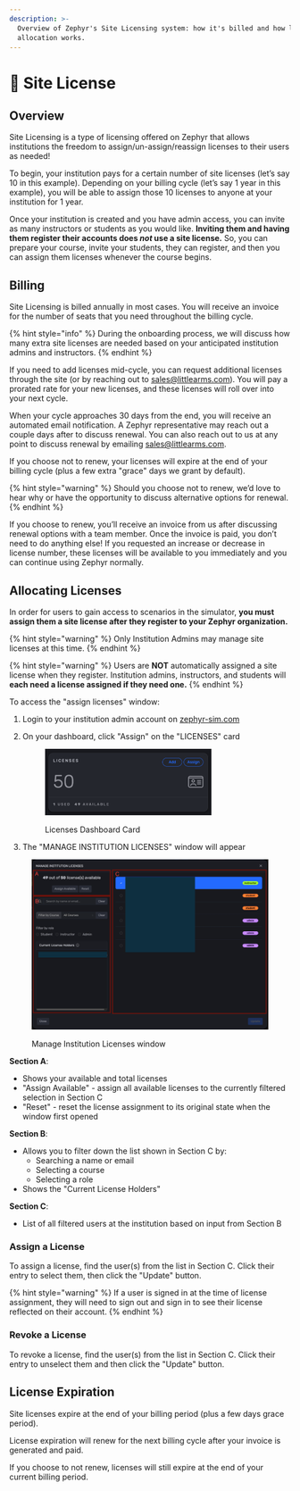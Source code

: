 ```yaml
---
description: >-
  Overview of Zephyr's Site Licensing system: how it's billed and how license
  allocation works.
---
```


# 🪪 Site License

## Overview

Site Licensing is a type of licensing offered on Zephyr that allows institutions the freedom to assign/un-assign/reassign licenses to their users as needed!

To begin, your institution pays for a certain number of site licenses (let’s say 10 in this example). Depending on your billing cycle (let’s say 1 year in this example), you will be able to assign those 10 licenses to anyone at your institution for 1 year.

Once your institution is created and you have admin access, you can invite as many instructors or students as you would like. **Inviting them and having them register their accounts does&#x20;**_**not**_**&#x20;use a site license.** So, you can prepare your course, invite your students, they can register, and then you can assign them licenses whenever the course begins.

## Billing

Site Licensing is billed annually in most cases. You will receive an invoice for the number of seats that you need throughout the billing cycle.

{% hint style="info" %}
During the onboarding process, we will discuss how many extra site licenses are needed based on your anticipated institution admins and instructors.
{% endhint %}

If you need to add licenses mid-cycle, you can request additional licenses through the site (or by reaching out to [sales@littlearms.com](mailto:sales@littlearms.com)). You will pay a prorated rate for your new licenses, and these licenses will roll over into your next cycle.

When your cycle approaches 30 days from the end, you will receive an automated email notification. A Zephyr representative may reach out a couple days after to discuss renewal. You can also reach out to us at any point to discuss renewal by emailing [sales@littlearms.com](mailto:sales@littlearms.com).

If you choose not to renew, your licenses will expire at the end of your billing cycle (plus a few extra "grace" days we grant by default).

{% hint style="warning" %}
Should you choose not to renew, we’d love to hear why or have the opportunity to discuss alternative options for renewal.
{% endhint %}

If you choose to renew, you’ll receive an invoice from us after discussing renewal options with a team member. Once the invoice is paid, you don’t need to do anything else! If you requested an increase or decrease in license number, these licenses will be available to you immediately and you can continue using Zephyr normally.

## Allocating Licenses

In order for users to gain access to scenarios in the simulator, **you must assign them a site license after they register to your Zephyr organization.**&#x20;

{% hint style="warning" %}
Only Institution Admins may manage site licenses at this time.
{% endhint %}

{% hint style="warning" %}
Users are **NOT** automatically assigned a site license when they register. Institution admins, instructors, and students will **each need a license assigned if they need one.**
{% endhint %}

To access the "assign licenses" window:

1. Login to your institution admin account on [zephyr-sim.com](https://zephyr-sim.com)
2.  On your dashboard, click "Assign" on the "LICENSES" card

    <figure><img src="../.gitbook/assets/image (2).png" alt="" width="298"><figcaption><p>Licenses Dashboard Card</p></figcaption></figure>
3. The "MANAGE INSTITUTION LICENSES" window will appear

<figure><img src="../.gitbook/assets/image (4).png" alt=""><figcaption><p>Manage Institution Licenses window</p></figcaption></figure>

**Section A**:&#x20;

* Shows your available and total licenses
* "Assign Available" - assign all available licenses to the currently filtered selection in Section C
* "Reset" - reset the license assignment to its original state when the window first opened

**Section B**:

* Allows you to filter down the list shown in Section C by:
  * Searching a name or email
  * Selecting a course
  * Selecting a role
* Shows the "Current License Holders"

**Section C**:

* List of all filtered users at the institution based on input from Section B

### Assign a License

To assign a license, find the user(s) from the list in Section C. Click their entry to select them, then click the "Update" button.

{% hint style="warning" %}
If a user is signed in at the time of license assignment, they will need to sign out and sign in to see their license reflected on their account.
{% endhint %}

### Revoke a License

To revoke a license, find the user(s) from the list in Section C. Click their entry to unselect them and then click the "Update" button.

## License Expiration

Site licenses expire at the end of your billing period (plus a few days grace period).

License expiration will renew for the next billing cycle after your invoice is generated and paid.

If you choose to not renew, licenses will still expire at the end of your current billing period.





